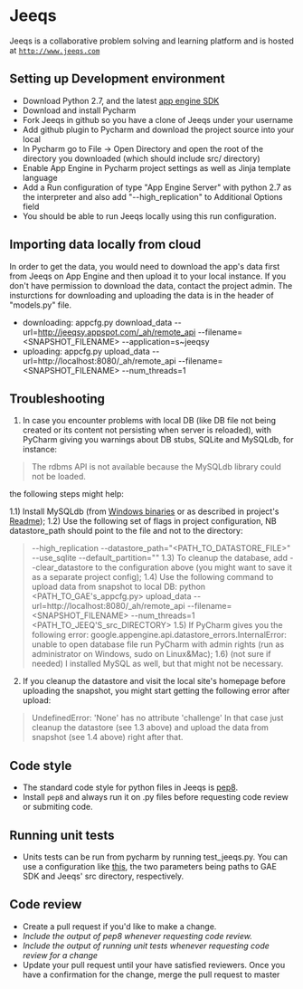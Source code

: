 Jeeqs
=====

Jeeqs is a collaborative problem solving and learning platform and is hosted at [`http://www.jeeqs.com`](http://www.jeeqs.com)


## Setting up Development environment 

* Download Python 2.7, and the latest [app engine SDK](https://developers.google.com/appengine/downloads) 
* Download and install Pycharm 
* Fork Jeeqs in github so you have a clone of Jeeqs under your username
* Add github plugin to Pycharm and download the project source into your local
* In Pycharm go to File -> Open Directory and open the root of the directory you downloaded (which should include src/ directory)
* Enable App Engine in Pycharm project settings as well as Jinja template language
* Add a Run configuration of type "App Engine Server" with python 2.7 as the interpreter and also add "--high_replication" to Additional Options field 
* You should be able to run Jeeqs locally using this run configuration.


## Importing data locally from cloud
In order to get the data, you would need to download the app's data first from Jeeqs on App Engine and then upload it to your local instance.
If you don't have permission to download the data, contact the project admin. The insturctions for downloading and uploading the data is in the header 
of "models.py" file. 

* downloading: appcfg.py download_data --url=http://jeeqsy.appspot.com/_ah/remote_api --filename=<SNAPSHOT_FILENAME> --application=s~jeeqsy
* uploading: appcfg.py upload_data --url=http://localhost:8080/_ah/remote_api --filename=<SNAPSHOT_FILENAME> --num_threads=1

## Troubleshooting

1) In case you encounter problems with local DB (like DB file not being created or its content not persisting when server is reloaded), with PyCharm giving you warnings about DB stubs, SQLite and MySQLdb, for instance:
> The rdbms API is not available because the MySQLdb library could not be loaded.

the following steps might help:

1.1) Install MySQLdb (from [Windows binaries](http://www.lfd.uci.edu/~gohlke/pythonlibs/#mysql-python) or as described in project's [Readme](https://sourceforge.net/projects/mysql-python/files/mysql-python/1.2.3/));
1.2) Use the following set of flags in project configuration, NB datastore_path should point to the file and not to the directory:
> --high_replication --datastore_path="<PATH_TO_DATASTORE_FILE>" --use_sqlite --default_partition=""
1.3) To cleanup the database, add --clear_datastore to the configuration above (you might want to save it as a separate project config);
1.4) Use the following command to upload data from snapshot to local DB:
> python <PATH_TO_GAE's_appcfg.py> upload_data --url=http://localhost:8080/_ah/remote_api --filename=<SNAPSHOT_FILENAME> --num_threads=1 <PATH_TO_JEEQ'S_src_DIRECTORY>
1.5) If PyCharm gives you the following error:
> google.appengine.api.datastore_errors.InternalError: unable to open database file
run PyCharm with admin rights (run as administrator on Windows, sudo on Linux&Mac);
1.6) (not sure if needed) I installed MySQL as well, but that might not be necessary.

2) If you cleanup the datastore and visit the local site's homepage before uploading the snapshot, you might start getting the following error after upload:
> UndefinedError: 'None' has no attribute 'challenge'
In that case just cleanup the datastore (see 1.3 above) and upload the data from snapshot (see 1.4 above) right after that.

## Code style
* The standard code style for python files in Jeeqs is [pep8](http://www.python.org/dev/peps/pep-0008/). 
* Install `pep8` and always run it on .py files before requesting code review or submiting code.  

## Running unit tests
* Units tests can be run from pycharm by running test_jeeqs.py. You can use a configuration like [this](http://i.imgur.com/pjqvS.png), the two parameters being paths to GAE SDK and Jeeqs' src directory, respectively.

## Code review 
* Create a pull request if you'd like to make a change.
* *Include the output of pep8 whenever requesting code review.*
* *Include the output of running unit tests whenever requesting code review for a change*
* Update your pull request until your have satisfied reviewers. Once you have a confirmation for the change, merge the pull request to master 
